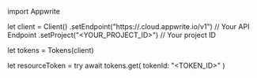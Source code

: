 import Appwrite

let client = Client()
    .setEndpoint("https://<REGION>.cloud.appwrite.io/v1") // Your API Endpoint
    .setProject("<YOUR_PROJECT_ID>") // Your project ID

let tokens = Tokens(client)

let resourceToken = try await tokens.get(
    tokenId: "<TOKEN_ID>"
)

